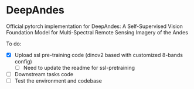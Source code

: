 # DeepAndes
Official pytorch implementation for DeepAndes: A Self-Supervised Vision Foundation Model for Multi-Spectral Remote Sensing Imagery of the Andes

To do:
- [x] Upload ssl pre-training code (dinov2 based with customized 8-bands config)
  - [ ] Need to update the readme for ssl-pretraining
- [ ] Downstream tasks code
- [ ] Test the environment and codebase 

